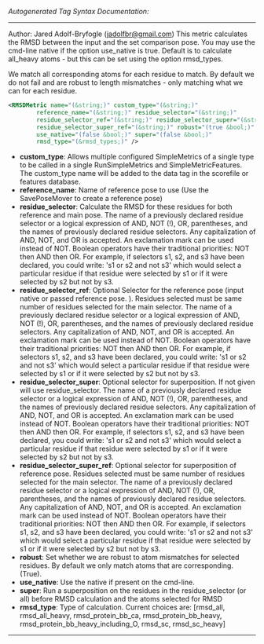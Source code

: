 <!-- THIS IS AN AUTOGENERATED FILE: Don't edit it directly, instead change the schema definition in the code itself. -->

_Autogenerated Tag Syntax Documentation:_

---
Author: Jared Adolf-Bryfogle (jadolfbr@gmail.com)
	This metric calculates the RMSD between the input and the set comparison pose.
  You may use the cmd-line native if the option use_native is true.
  Default is to calculate all_heavy atoms - but this can be set using the option rmsd_types.

   We match all corresponding atoms for each residue to match.   By default we do not fail and are robust to length mismatches - only matching what we can for each residue.

```xml
<RMSDMetric name="(&string;)" custom_type="(&string;)"
        reference_name="(&string;)" residue_selector="(&string;)"
        residue_selector_ref="(&string;)" residue_selector_super="(&string;)"
        residue_selector_super_ref="(&string;)" robust="(true &bool;)"
        use_native="(false &bool;)" super="(false &bool;)"
        rmsd_type="(&rmsd_types;)" />
```

-   **custom_type**: Allows multiple configured SimpleMetrics of a single type to be called in a single RunSimpleMetrics and SimpleMetricFeatures. 
 The custom_type name will be added to the data tag in the scorefile or features database.
-   **reference_name**: Name of reference pose to use (Use the SavePoseMover to create a reference pose)
-   **residue_selector**: Calculate the RMSD for these residues for both reference and main pose. The name of a previously declared residue selector or a logical expression of AND, NOT (!), OR, parentheses, and the names of previously declared residue selectors. Any capitalization of AND, NOT, and OR is accepted. An exclamation mark can be used instead of NOT. Boolean operators have their traditional priorities: NOT then AND then OR. For example, if selectors s1, s2, and s3 have been declared, you could write: 's1 or s2 and not s3' which would select a particular residue if that residue were selected by s1 or if it were selected by s2 but not by s3.
-   **residue_selector_ref**: Optional Selector for the reference pose (input native or passed reference pose. ).  Residues selected must be same number of residues selected for the main selector. The name of a previously declared residue selector or a logical expression of AND, NOT (!), OR, parentheses, and the names of previously declared residue selectors. Any capitalization of AND, NOT, and OR is accepted. An exclamation mark can be used instead of NOT. Boolean operators have their traditional priorities: NOT then AND then OR. For example, if selectors s1, s2, and s3 have been declared, you could write: 's1 or s2 and not s3' which would select a particular residue if that residue were selected by s1 or if it were selected by s2 but not by s3.
-   **residue_selector_super**: Optional selector for superposition. If not given will use residue_selector. The name of a previously declared residue selector or a logical expression of AND, NOT (!), OR, parentheses, and the names of previously declared residue selectors. Any capitalization of AND, NOT, and OR is accepted. An exclamation mark can be used instead of NOT. Boolean operators have their traditional priorities: NOT then AND then OR. For example, if selectors s1, s2, and s3 have been declared, you could write: 's1 or s2 and not s3' which would select a particular residue if that residue were selected by s1 or if it were selected by s2 but not by s3.
-   **residue_selector_super_ref**: Optional selector for superposition of reference pose. Residues selected must be same number of residues selected for the main selector. The name of a previously declared residue selector or a logical expression of AND, NOT (!), OR, parentheses, and the names of previously declared residue selectors. Any capitalization of AND, NOT, and OR is accepted. An exclamation mark can be used instead of NOT. Boolean operators have their traditional priorities: NOT then AND then OR. For example, if selectors s1, s2, and s3 have been declared, you could write: 's1 or s2 and not s3' which would select a particular residue if that residue were selected by s1 or if it were selected by s2 but not by s3.
-   **robust**: Set whether we are robust to atom mismatches for selected residues.  By default we only match atoms that are corresponding. (True).
-   **use_native**: Use the native if present on the cmd-line.
-   **super**: Run a superposition on the residues in the residue_selector (or all) before RMSD calculation and the atoms selected for RMSD
-   **rmsd_type**: Type of calculation.  Current choices are: 
[rmsd_all, rmsd_all_heavy, rmsd_protein_bb_ca, rmsd_protein_bb_heavy, rmsd_protein_bb_heavy_including_O, rmsd_sc, rmsd_sc_heavy]

---
